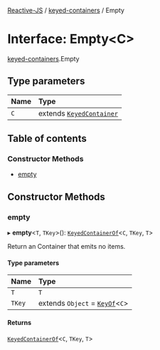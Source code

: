[Reactive-JS](../README.md) / [keyed-containers](../modules/keyed_containers.md) / Empty

# Interface: Empty<C\>

[keyed-containers](../modules/keyed_containers.md).Empty

## Type parameters

| Name | Type |
| :------ | :------ |
| `C` | extends [`KeyedContainer`](keyed_containers.KeyedContainer.md) |

## Table of contents

### Constructor Methods

- [empty](keyed_containers.Empty.md#empty)

## Constructor Methods

### empty

▸ **empty**<`T`, `TKey`\>(): [`KeyedContainerOf`](../modules/keyed_containers.md#keyedcontainerof)<`C`, `TKey`, `T`\>

Return an Container that emits no items.

#### Type parameters

| Name | Type |
| :------ | :------ |
| `T` | `T` |
| `TKey` | extends `Object` = [`KeyOf`](../modules/keyed_containers.md#keyof)<`C`\> |

#### Returns

[`KeyedContainerOf`](../modules/keyed_containers.md#keyedcontainerof)<`C`, `TKey`, `T`\>
